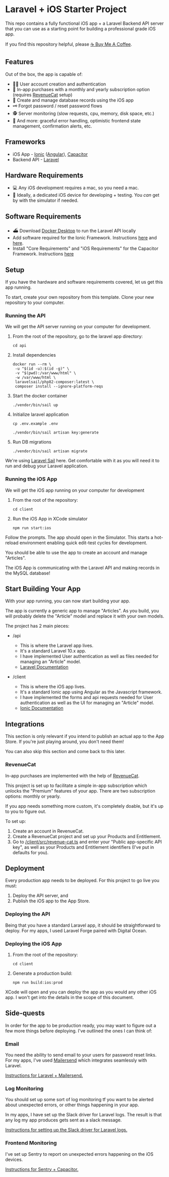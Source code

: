 # Laravel + iOS Starter Project
This repo contains a fully functional iOS app + a Laravel Backend API server that you can use as a starting point for building a professional grade iOS app.

If you find this repository helpful, please [☕️ Buy Me A Coffee](https://www.buymeacoffee.com/joryc).

## Features 
Out of the box, the app is capable of:
- 💁‍♀️ User account creation and authentication
- 🤑 In-app purchases with a monthly and yearly subscription option (requires [RevenueCat](https://www.revenuecat.com/) setup)
- 📜 Create and manage database records using the iOS app
- 🗝️ Forgot password / reset password flows
- 🕵️ Server monitoring (slow requests, cpu, memory, disk space, etc.) 
- 🧳 And more: graceful error handling, optimistic frontend state management, confirmation alerts, etc. 

## Frameworks
- iOS App - [Ionic](https://ionicframework.com/docs/) ([Angular](https://angular.io/)), [Capacitor](https://capacitorjs.com/docs/)
- Backend API - [Laravel](https://laravel.com/)

## Hardware Requirements
- 💻 Any iOS development requires a mac, so you need a mac.
- 📱 Ideally, a dedicated iOS device for developing + testing. You _can_ get by with the simulator if needed.

## Software Requirements
- ⛴️ Download [Docker Desktop](https://www.docker.com/products/docker-desktop/) to run the Laravel API locally
- Add software required for the Ionic Framework. Instructions [here](https://ionicframework.com/docs/intro/environment) and [here](https://ionicframework.com/docs/intro/cli).
- Install "Core Requirements" and "iOS Requirements" for the Capacitor Framework. Instructions [here](https://capacitorjs.com/docs/getting-started/environment-setup)

## Setup
If you have the hardware and software requirements covered, let us get this app running. 

To start, create your own repository from this template. Clone your new repository to your computer.  

### Running the API
We will get the API server running on your computer for development. 

1. From the root of the repository, go to the laravel app directory:
    ```shell
    cd api
    ```
2. Install dependencies
    ```shell
   docker run --rm \
     -u "$(id -u):$(id -g)" \
     -v "$(pwd):/var/www/html" \
     -w /var/www/html \
     laravelsail/php82-composer:latest \
     composer install --ignore-platform-reqs
   ```
3. Start the docker container
    ```shell
    ./vendor/bin/sail up
   ```
4. Initialize laravel application
    ```shell
    cp .env.example .env
   ```
    ```shell
   ./vendor/bin/sail artisan key:generate
    ```
5. Run DB migrations
    ```shell
    ./vendor/bin/sail artisan migrate
   ```
   
We're using [Laravel Sail](https://laravel.com/docs/10.x/sail) here. Get comfortable with it as you will need it to run and debug your Laravel application. 

### Running the iOS App
We will get the iOS app running on your computer for development

1. From the root of the repository:
    ```shell
   cd client
    ```
2. Run the iOS App in XCode simulator
    ```shell
   npm run start:ios
    ```
Follow the prompts. The app should open in the Simulator. This starts a hot-reload environment enabling quick edit-test cycles for development.

You should be able to use the app to create an account and manage "Articles". 

The iOS App is communicating with the Laravel API and making records in the MySQL database!
    
## Start Building Your App
With your app running, you can now start building your app. 

The app is currently a generic app to manage "Articles". As you build, you will probably delete the "Article" model and replace it with your own models. 

The project has 2 main pieces:
- /api
  - This is where the Laravel app lives. 
  - It's a standard Laravel 10.x app. 
  - I have implemented User authentication as well as files needed for managing an "Article" model.
  - [Laravel Documentation](https://laravel.com/docs/10.x)
    
- /client 
  - This is where the iOS app lives. 
  - It's a standard Ionic app using Angular as the Javascript framework.
  - I have implemented the forms and api requests needed for User authentication as well as the UI for managing an "Article" model.  
  - [Ionic Documentation](https://ionicframework.com/docs)

## Integrations
This section is only relevant if you intend to publish an actual app to the App Store. If you're just playing around, you don't need them!

You can also skip this section and come back to this later.

### RevenueCat
In-app purchases are implemented with the help of [RevenueCat](https://www.revenuecat.com/).

This project is set up to facilitate a simple in-app subscription which unlocks the "Premium" features of your app. There are two subscription options: monthly or yearly.

If you app needs something more custom, it's completely doable, but it's up to you to figure out. 

To set up: 
1. Create an account in RevenueCat. 
2. Create a RevenueCat project and set up your Products and Entitlement.
3. Go to [/client/src/revenue-cat.ts](./client/src/revenue-cat.ts) and enter your "Public app-specific API key", as well as your Products and Entitlement identifiers (I've put in defaults for you).

## Deployment
Every production app needs to be deployed. For this project to go live you must: 
1. Deploy the API server, and 
2. Publish the iOS app to the App Store.

### Deploying the API
Being that you have a standard Laravel app, it should be straightforward to deploy. For my apps, I used Laravel Forge paired with Digital Ocean. 

### Deploying the iOS App
 
1. From the root of the repository:
    ```shell
   cd client
    ```
2. Generate a production build:
    ```shell
   npm run build:ios:prod
    ```
XCode will open and you can deploy the app as you would any other iOS app. I won't get into the details in the scope of this document.

## Side-quests
In order for the app to be production ready, you may want to figure out a few more things before deploying. I've outlined the ones I can think of:

### Email
You need the ability to send email to your users for password reset links. For my apps, I've used [Mailersend](https://www.mailersend.com/) which integrates seamlessly with Laravel.

[Instructions for Laravel + Mailersend.](https://laravel.com/docs/10.x/mail#mailersend-driver)

### Log Monitoring
You should set up some sort of log monitoring tf you want to be alerted about unexpected errors, or other things happening in your app.

In my apps, I have set up the Slack driver for Laravel logs. The result is that any log my app produces gets sent as a slack message. 

[Instructions for setting up the Slack driver for Laravel logs.](https://laravel.com/docs/10.x/logging#configuring-the-slack-channel)

### Frontend Monitoring
I've set up Sentry to report on unexpected errors happening on the iOS devices. 

[Instructions for Sentry + Capacitor.](https://docs.sentry.io/platforms/javascript/guides/capacitor/)




